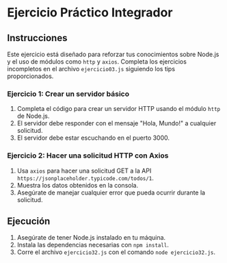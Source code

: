 # Ejercicio Práctico Integrador

## Instrucciones

Este ejercicio está diseñado para reforzar tus conocimientos sobre Node.js y el uso de módulos como `http` y `axios`. Completa los ejercicios incompletos en el archivo `ejercicio03.js` siguiendo los tips proporcionados.

### Ejercicio 1: Crear un servidor básico

1. Completa el código para crear un servidor HTTP usando el módulo `http` de Node.js.
2. El servidor debe responder con el mensaje "Hola, Mundo!" a cualquier solicitud.
3. El servidor debe estar escuchando en el puerto 3000.

### Ejercicio 2: Hacer una solicitud HTTP con Axios

1. Usa `axios` para hacer una solicitud GET a la API `https://jsonplaceholder.typicode.com/todos/1`.
2. Muestra los datos obtenidos en la consola.
3. Asegúrate de manejar cualquier error que pueda ocurrir durante la solicitud.

## Ejecución

1. Asegúrate de tener Node.js instalado en tu máquina.
2. Instala las dependencias necesarias con `npm install`.
3. Corre el archivo `ejercicio32.js` con el comando `node ejercicio32.js`.
